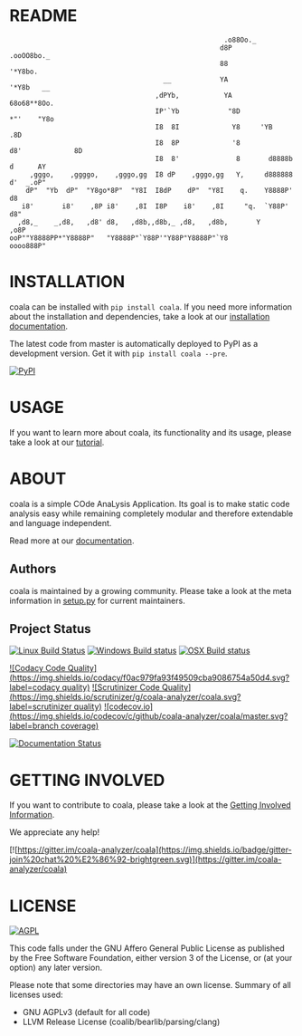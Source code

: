 README
======
```
                                                     .o88Oo._
                                                    d8P         .ooOO8bo._
                                                    88                  '*Y8bo.
                                      __            YA                      '*Y8b   __
                                    ,dPYb,           YA                        68o68**8Oo.
                                    IP'`Yb            "8D                       *"'    "Y8o
                                    I8  8I             Y8     'YB                       .8D
                                    I8  8P             '8               d8'             8D
                                    I8  8'              8       d8888b          d      AY
     ,gggo,    ,ggggo,    ,gggo,gg  I8 dP    ,gggo,gg   Y,     d888888         d'  _.oP"
    dP"  "Yb  dP"  "Y8go*8P"  "Y8I  I8dP    dP"  "Y8I    q.    Y8888P'        d8
   i8'       i8'    ,8P i8'    ,8I  I8P    i8'    ,8I     "q.  `Y88P'       d8"
  ,d8,_    _,d8,   ,d8' d8,   ,d8b,,d8b,_ ,d8,   ,d8b,       Y           ,o8P
ooP""Y8888PP*"Y8888P"   "Y8888P"`Y88P'"Y88P"Y8888P"`Y8            oooo888P"
```

INSTALLATION
============

coala can be installed with `pip install coala`. If you need more
information about the installation and dependencies, take a look at our
[installation documentation](http://coala.rtfd.org/en/latest/Users/Install/).

The latest code from master is automatically deployed to PyPI as a development
version. Get it with `pip install coala --pre`.

[![PyPI](https://img.shields.io/pypi/pyversions/coala.svg)](https://pypi.python.org/pypi/coala)

USAGE
=====

If you want to learn more about coala, its functionality and its usage, please
take a look at our
[tutorial](http://coala.rtfd.org/en/latest/Users/Tutorial/).

ABOUT
=====

coala is a simple COde AnaLysis Application. Its goal is to make static code
analysis easy while remaining completely modular and therefore extendable and
language independent.

Read more at our [documentation](http://coala.rtfd.org/).

Authors
-------

coala is maintained by a growing community. Please take a look at the meta
information in [setup.py](setup.py) for current maintainers.

Project Status
--------------

[![Linux Build Status](https://img.shields.io/circleci/project/coala-analyzer/coala/master.svg?label=linux%20build)](https://circleci.com/gh/coala-analyzer/coala) [![Windows Build status](https://img.shields.io/appveyor/ci/sils1297/coala/master.svg?label=windows%20build)](https://ci.appveyor.com/project/sils1297/coala/branch/master) [![OSX Build status](https://img.shields.io/travis/coala-analyzer/coala/master.svg?label=osx%20build)](https://travis-ci.org/coala-analyzer/coala)

[![Codacy Code Quality](https://img.shields.io/codacy/f0ac979fa93f49509cba9086754a50d4.svg?label=codacy quality)](https://www.codacy.com/app/lasse/coala) [![Scrutinizer Code Quality](https://img.shields.io/scrutinizer/g/coala-analyzer/coala.svg?label=scrutinizer quality)](https://scrutinizer-ci.com/g/coala-analyzer/coala/?branch=master) [![codecov.io](https://img.shields.io/codecov/c/github/coala-analyzer/coala/master.svg?label=branch coverage)](https://codecov.io/github/coala-analyzer/coala?branch=master)

[![Documentation Status](https://readthedocs.org/projects/coala/badge/?version=latest)](https://readthedocs.org/projects/coala/?badge=latest)

GETTING INVOLVED
================

If you want to contribute to coala, please take a look at the
[Getting Involved Information](http://coala.readthedocs.org/en/latest/Getting_Involved/README/).

We appreciate any help!

[![https://gitter.im/coala-analyzer/coala](https://img.shields.io/badge/gitter-join%20chat%20%E2%86%92-brightgreen.svg)](https://gitter.im/coala-analyzer/coala)

LICENSE
=======

[![AGPL](https://img.shields.io/github/license/coala-analyzer/coala.svg)](https://www.gnu.org/licenses/agpl-3.0.html)

This code falls under the GNU Affero General Public License as published by the
Free Software Foundation, either version 3 of the License, or (at your option)
any later version.

Please note that some directories may have an own license. Summary of all
licenses used:

 * GNU AGPLv3 (default for all code)
 * LLVM Release License (coalib/bearlib/parsing/clang)
